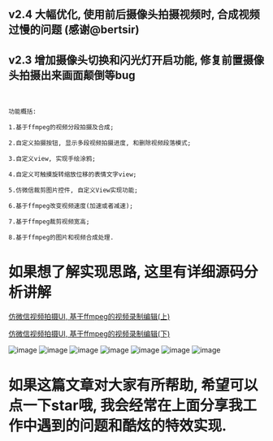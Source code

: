 ## v2.4 大幅优化, 使用前后摄像头拍摄视频时, 合成视频过慢的问题 (感谢@bertsir)
## v2.3 增加摄像头切换和闪光灯开启功能, 修复前置摄像头拍摄出来画面颠倒等bug
<br /> 

```
功能概括: 

1.基于ffmpeg的视频分段拍摄及合成;

2.自定义拍摄按钮, 显示多段视频拍摄进度, 和删除视频段落模式;

3.自定义view, 实现手绘涂鸦;

4.自定义可触摸旋转缩放位移的表情文字view;

5.仿微信裁剪图片控件, 自定义View实现功能;

6.基于ffmpeg改变视频速度(加速或者减速);

7.基于ffmpeg裁剪视频宽高;

8.基于ffmpeg的图片和视频合成处理.
```

# 如果想了解实现思路, 这里有详细源码分析讲解

<a href="http://www.jianshu.com/p/5a173841a828" target="_blank">仿微信视频拍摄UI, 基于ffmpeg的视频录制编辑(上)</a>

<a href="http://www.jianshu.com/p/df568b7141c5" target="_blank">仿微信视频拍摄UI, 基于ffmpeg的视频录制编辑(下)</a>

![image](https://github.com/Zhaoss/WeiXinRecordedDemo/blob/master/%E8%BF%99%E6%98%AF%E7%AE%80%E4%B9%A6%E4%B8%8A%E7%AF%87%E7%9A%84%E6%BA%90%E7%A0%81,%E5%B8%AE%E5%8A%A9%E7%90%86%E8%A7%A3%E6%BA%90%E7%A0%81%E5%AE%9E%E7%8E%B0/Image/demo1.png?raw=true)
![image](https://github.com/Zhaoss/WeiXinRecordedDemo/blob/master/%E8%BF%99%E6%98%AF%E7%AE%80%E4%B9%A6%E4%B8%8A%E7%AF%87%E7%9A%84%E6%BA%90%E7%A0%81,%E5%B8%AE%E5%8A%A9%E7%90%86%E8%A7%A3%E6%BA%90%E7%A0%81%E5%AE%9E%E7%8E%B0/Image/demo4.png?raw=true)
![image](https://github.com/Zhaoss/WeiXinRecordedDemo/blob/master/%E8%BF%99%E6%98%AF%E7%AE%80%E4%B9%A6%E4%B8%8A%E7%AF%87%E7%9A%84%E6%BA%90%E7%A0%81,%E5%B8%AE%E5%8A%A9%E7%90%86%E8%A7%A3%E6%BA%90%E7%A0%81%E5%AE%9E%E7%8E%B0/Image/demo5.png?raw=true)
![image](https://github.com/Zhaoss/WeiXinRecordedDemo/blob/master/%E8%BF%99%E6%98%AF%E7%AE%80%E4%B9%A6%E4%B8%8A%E7%AF%87%E7%9A%84%E6%BA%90%E7%A0%81,%E5%B8%AE%E5%8A%A9%E7%90%86%E8%A7%A3%E6%BA%90%E7%A0%81%E5%AE%9E%E7%8E%B0/Image/demo6.png?raw=true)
![image](https://github.com/Zhaoss/WeiXinRecordedDemo/blob/master/%E8%BF%99%E6%98%AF%E7%AE%80%E4%B9%A6%E4%B8%8A%E7%AF%87%E7%9A%84%E6%BA%90%E7%A0%81,%E5%B8%AE%E5%8A%A9%E7%90%86%E8%A7%A3%E6%BA%90%E7%A0%81%E5%AE%9E%E7%8E%B0/Image/demo3.png?raw=true)
![image](https://github.com/Zhaoss/WeiXinRecordedDemo/blob/master/%E8%BF%99%E6%98%AF%E7%AE%80%E4%B9%A6%E4%B8%8A%E7%AF%87%E7%9A%84%E6%BA%90%E7%A0%81,%E5%B8%AE%E5%8A%A9%E7%90%86%E8%A7%A3%E6%BA%90%E7%A0%81%E5%AE%9E%E7%8E%B0/Image/demo7.png?raw=true)
![image](https://github.com/Zhaoss/WeiXinRecordedDemo/blob/master/%E8%BF%99%E6%98%AF%E7%AE%80%E4%B9%A6%E4%B8%8A%E7%AF%87%E7%9A%84%E6%BA%90%E7%A0%81,%E5%B8%AE%E5%8A%A9%E7%90%86%E8%A7%A3%E6%BA%90%E7%A0%81%E5%AE%9E%E7%8E%B0/Image/demo8.png?raw=true)

# 如果这篇文章对大家有所帮助, 希望可以点一下star哦, 我会经常在上面分享我工作中遇到的问题和酷炫的特效实现.
